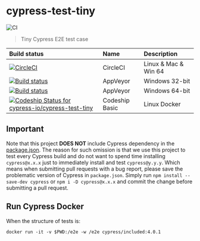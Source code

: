 # cypress-test-tiny
![CI](https://github.com/jjnyn/cypress-test-tiny/workflows/CI/badge.svg)

> Tiny Cypress E2E test case

Build status | Name | Description
:--- | :--- | :---
[![CircleCI](https://circleci.com/gh/cypress-io/cypress-test-tiny.svg?style=svg)](https://circleci.com/gh/cypress-io/cypress-test-tiny) | CircleCI | Linux & Mac & Win 64
[![Build status](https://ci.appveyor.com/api/projects/status/er7wpte7j00fsm8d/branch/master?svg=true)](https://ci.appveyor.com/project/cypress-io/cypress-test-tiny-fitqm/branch/master) | AppVeyor | Windows 32-bit
[![Build status](https://ci.appveyor.com/api/projects/status/bpwo4jpue61xsbi5/branch/master?svg=true)](https://ci.appveyor.com/project/cypress-io/cypress-test-tiny/branch/master) | AppVeyor | Windows 64-bit
[ ![Codeship Status for cypress-io/cypress-test-tiny](https://app.codeship.com/projects/98843020-d6d6-0135-402d-5207bc7a4d86/status?branch=master)](https://app.codeship.com/projects/263289) | Codeship Basic | Linux Docker

## Important

Note that this project **DOES NOT** include Cypress dependency in the [package.json](package.json). The reason for such omission is that we use this project to test every Cypress build and do not want to spend time installing `cypress@x.x.x` just to immediately install and test `cypress@y.y.y`. Which means when submitting pull requests with a bug report, please save the problematic version of Cypress in `package.json`. Simply run `npm install --save-dev cypress` or `npm i -D cypress@x.x.x` and commit the change before submitting a pull request.

## Run Cypress Docker 
 
When the structure of tests is: 

  `docker run -it -v $PWD:/e2e -w /e2e cypress/included:4.0.1`
